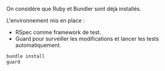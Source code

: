 On considère que Ruby et Bundler sont déjà installés.

L'environnement mis en place :

* RSpec comme framework de test.
* Guard pour surveiller les modifications et lancer les tests automatiquement.


```bash
bundle install
guard
```
